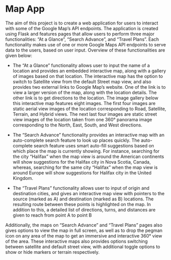 # Map App

The aim of this project is to create a web application for users to interact with
some of the Google Map’s API endpoints. The application is created using Flask
and features pages that allow users to perform three major functionalities: “At
a Glance”, “Search Advance”, and “Travel Plans”. Each functionality makes
use of one or more Google Maps API endpoints to serve data to the users,
based on user input. Overview of these functionalities are given below:

- The “At a Glance” functionality allows user to input the name of a location
and provides an embedded interactive map, along with a gallery of images
based on that location. The interactive map has the option to switch to
Satellite view from the default Street map view, and also provides two
external links to Google Map’s website. One of the link is to view a larger
version of the map, along with the location details. The other link is to get
directions to the location. The image gallery below this interactive map
features eight images. The first four images are static aerial view images of
the location corresponding to Road, Satellite, Terrain, and Hybrid views.
The next last four images are static street view images of the location
taken from one 360° panorama image corresponding to the North, East,
South, and West directions.

- The “Search Advance” functionality provides an interactive map with an
auto-complete search feature to look up places quickly. The auto-complete
search feature uses smart auto-fill suggestions based on which place the
map is currently showing. For instance, searching for the city “Halifax”
when the map view is around the American continents will show suggestions
for the Halifax city in Nova Scotia, Canada, whereas, searching for
the same city “Halifax” when the map view is around Europe will show
suggestions for Halifax city in the United Kingdom.

- The “Travel Plans” functionality allows user to input of origin and destination
cities, and gives an interactive map view with pointers to the
source (marked as A) and destination (marked as B) locations. The resulting
route between these points is highlighted on the map. In addition
to this, a detailed list of directions, turns, and distances are given to reach
from point A to point B

Additionally, the maps on “Search Advance” and “Travel Plans” pages also
gives options to view the map in full screen, as well as to drop the pegman icon
on any area of the map to get an immersive and interactive 360° view of the
area. These interactive maps also provides options switching between satellite
and default street view, with additional toggle options to show or hide markers
or terrain respectively.
